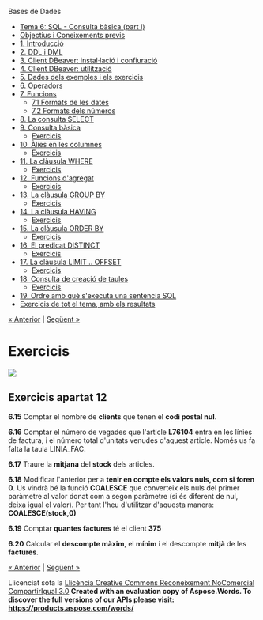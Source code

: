 Bases de Dades

- [Tema 6: SQL - Consulta bàsica (part I)](index.md)
- [Objectius i Coneixements previs](objectius_i_coneixements_previs.md)
- [1. Introducció](1_introducci.md)
- [2. DDL i DML](2_ddl_i_dml.md)
- [3. Client DBeaver: instal·lació i confiuració](3_client_dbeaver_installaci_i_confiuraci.md)
- [4. Client DBeaver: utilització](4_client_dbeaver_utilitzaci.md)
- [5. Dades dels exemples i els exercicis](5_dades_dels_exemples_i_els_exercicis.md)
- [6. Operadors](6_operadors.md)
- [7. Funcions](7_funcions.md) 
  - [7.1 Formats de les dates](71_formats_de_les_dates.md)
  - [7.2 Formats dels números](72_formats_dels_nmeros.md)
- [8. La consulta SELECT](8_la_consulta_select.md)
- [9. Consulta bàsica](9_consulta_bsica.md) 
  - [Exercicis](exercicis.md)
- [10. Àlies en les columnes](10_lies_en_les_columnes.md) 
  - [Exercicis](exercicis0.md)
- [11. La clàusula WHERE](11_la_clusula_where.md) 
  - [Exercicis](exercicis1.md)
- [12. Funcions d'agregat](12_funcions_dagregat.md) 
  - [Exercicis](exercicis2.md)
- [13. La clàusula GROUP BY](13_la_clusula_group_by.md) 
  - [Exercicis](exercicis3.md)
- [14. La clàusula HAVING](14_la_clusula_having.md) 
  - [Exercicis](exercicis4.md)
- [15. La clàusula ORDER BY](15_la_clusula_order_by.md) 
  - [Exercicis](exercicis5.md)
- [16. El predicat DISTINCT](16_el_predicat_distinct.md) 
  - [Exercicis](exercicis6.md)
- [17. La clàusula LIMIT .. OFFSET](17_la_clusula_limit__offset.md) 
  - [Exercicis](exercicis7.md)
- [18. Consulta de creació de taules](18_consulta_de_creaci_de_taules.md) 
  - [Exercicis](exercicis8.md)
- [19. Ordre amb què s'executa una sentència SQL](19_ordre_amb_qu_sexecuta_una_sentncia_sql.md)
- [Exercicis de tot el tema, amb els resultats](exercicis_de_tot_el_tema_amb_els_resultats.md)

[« Anterior](12_funcions_dagregat.md) | [Següent »](13_la_clusula_group_by.md)
# <a name="main"></a>**Exercicis**
![](exercicis2.002.png)
## **Exercicis apartat 12**
**6.15** Comptar el nombre de **clients** que tenen el **codi postal nul**.

**6.16** Comptar el número de vegades que l'article **L76104** entra en les línies de factura, i el número total d'unitats venudes d'aquest article. Només us fa falta la taula LINIA\_FAC.

**6.17** Traure la **mitjana** del **stock** dels articles.

**6.18** Modificar l'anterior per a **tenir en compte els valors nuls, com si foren 0**. Us vindrà bé la funció **COALESCE** que converteix els nuls del primer paràmetre al valor donat com a segon paràmetre (si és diferent de nul, deixa igual el valor). Per tant l'heu d'utilitzar d'aquesta manera: **COALESCE(stock,0)**

**6.19** Comptar **quantes factures** té el client **375**


**6.20** Calcular el **descompte màxim**, el **mínim** i el descompte **mitjà** de les **factures**.

[« Anterior](12_funcions_dagregat.md) | [Següent »](13_la_clusula_group_by.md)

Llicenciat sota la [Llicència Creative Commons Reconeixement NoComercial CompartirIgual 3.0](http://creativecommons.org/licenses/by-nc-sa/3.0/)
**Created with an evaluation copy of Aspose.Words. To discover the full versions of our APIs please visit: https://products.aspose.com/words/**

